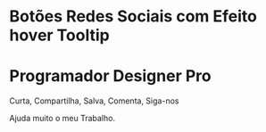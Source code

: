 # Botões Redes Sociais com Efeito hover Tooltip

<h1>Programador Designer Pro</h1>

Curta, Compartilha, Salva, Comenta, Siga-nos

Ajuda muito o meu Trabalho.